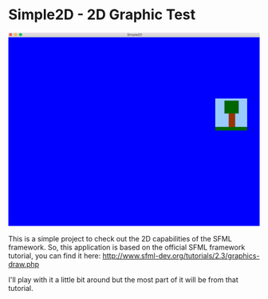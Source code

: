 # Simple2D - 2D Graphic Test

![Simple2D](../Doc/Images/Simple2D.png)

This is a simple project to check out the 2D capabilities of the SFML framework.
So, this application is based on the official SFML framework tutorial, you can find it
here: http://www.sfml-dev.org/tutorials/2.3/graphics-draw.php

I'll play with it a little bit around but the most part of it will be from that tutorial.